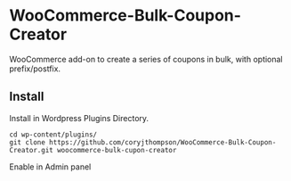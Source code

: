 WooCommerce-Bulk-Coupon-Creator
===============================

WooCommerce add-on to create a series of coupons in bulk, with optional prefix/postfix.

Install
-------

Install in Wordpress Plugins Directory.

	cd wp-content/plugins/
	git clone https://github.com/coryjthompson/WooCommerce-Bulk-Coupon-Creator.git woocommerce-bulk-cupon-creator

Enable in Admin panel
